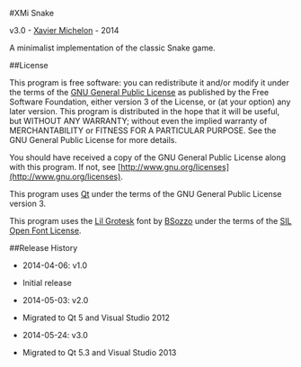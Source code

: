 #XMi Snake

v3.0 - [Xavier Michelon](http://x-mi.com) - 2014

A minimalist implementation of the classic Snake game.

##License

This program is free software: you can redistribute it and/or modify it under the terms of the [GNU General Public License](http://www.gnu.org/copyleft/gpl.html) as published by the Free Software Foundation, either version 3 of the License, or (at your option) any later version. 
This program is distributed in the hope that it will be useful, but WITHOUT ANY WARRANTY; without even the implied warranty of MERCHANTABILITY or FITNESS FOR A PARTICULAR PURPOSE. See the GNU General Public License for more details. 

You should have received a copy of the GNU General Public License along with this program. If not, see [http://www.gnu.org/licenses](http://www.gnu.org/licenses).

This program uses [Qt](http://qt-project.org/) under the terms of the GNU General Public License version 3.

This program uses the [Lil Grotesk](http://openfontlibrary.org/en/font/lil-grotesk) font by [BSozzo](http://www.sozoo.fr/) under the terms of the [SIL Open Font License](http://scripts.sil.org/cms/scripts/page.php?item_id=OFL_web).

##Release History


* 2014-04-06: v1.0

 * Initial release

* 2014-05-03: v2.0

 * Migrated to Qt 5 and Visual Studio 2012

* 2014-05-24: v3.0

 * Migrated to Qt 5.3 and Visual Studio 2013
